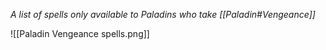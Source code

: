 *A list of spells only available to Paladins who take [[Paladin#Vengeance]]*

![[Paladin Vengeance spells.png]]